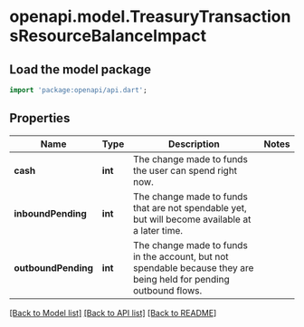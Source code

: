 # openapi.model.TreasuryTransactionsResourceBalanceImpact

## Load the model package
```dart
import 'package:openapi/api.dart';
```

## Properties
Name | Type | Description | Notes
------------ | ------------- | ------------- | -------------
**cash** | **int** | The change made to funds the user can spend right now. | 
**inboundPending** | **int** | The change made to funds that are not spendable yet, but will become available at a later time. | 
**outboundPending** | **int** | The change made to funds in the account, but not spendable because they are being held for pending outbound flows. | 

[[Back to Model list]](../README.md#documentation-for-models) [[Back to API list]](../README.md#documentation-for-api-endpoints) [[Back to README]](../README.md)


